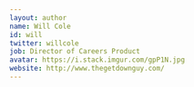```yaml
---
layout: author
name: Will Cole
id: will
twitter: willcole
job: Director of Careers Product
avatar: https://i.stack.imgur.com/gpP1N.jpg
website: http://www.thegetdownguy.com/
---
```

